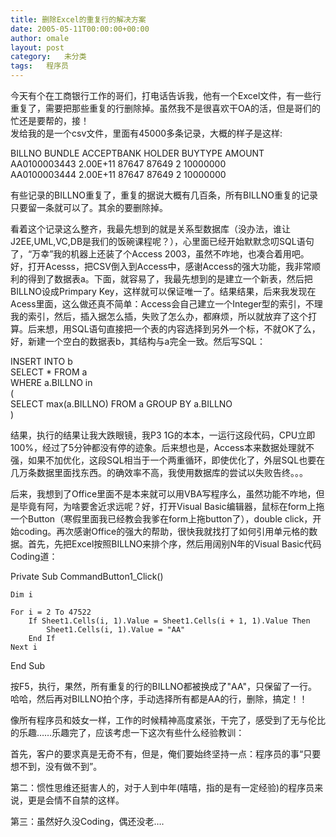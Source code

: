 ```yaml
---
title: 删除Excel的重复行的解决方案
date: 2005-05-11T00:00:00+00:00
author: omale
layout: post
category:   未分类  
tags:   程序员
---
```

今天有个在工商银行工作的哥们，打电话告诉我，他有一个Excel文件，有一些行重复了，需要把那些重复的行删除掉。虽然我不是很喜欢干OA的活，但是哥们的忙还是要帮的，接！  
发给我的是一个csv文件，里面有45000多条记录，大概的样子是这样:

BILLNO BUNDLE ACCEPTBANK HOLDER BUYTYPE AMOUNT  
AA0100003443 2.00E+11 87647 87649 2 10000000  
AA0100003444 2.00E+11 87647 87649 2 10000000

有些记录的BILLNO重复了，重复的据说大概有几百条，所有BILLNO重复的记录只要留一条就可以了。其余的要删除掉。

看着这个记录这么整齐，我最先想到的就是关系型数据库（没办法，谁让J2EE,UML,VC,DB是我们的饭碗课程呢？），心里面已经开始默默念叨SQL语句了，“万幸”我的机器上还装了个Access 2003，虽然不咋地，也凑合着用吧。好，打开Acesss，把CSV倒入到Access中，感谢Access的强大功能，我非常顺利的得到了数据表a。下面，就容易了，我最先想到的是建立一个新表，然后把BILLNO设成Primpary Key，这样就可以保证唯一了。结果结果，后来我发现在Acess里面，这么做还真不简单：Access会自己建立一个Integer型的索引，不理我的索引，然后，插入据怎么插，失败了怎么办，都麻烦，所以就放弃了这个打算。后来想，用SQL语句直接把一个表的内容选择到另外一个标，不就OK了么，好，新建一个空白的数据表b，其结构与a完全一致。然后写SQL：

INSERT INTO b  
SELECT * FROM a  
WHERE a.BILLNO in  
(	  
SELECT max(a.BILLNO) FROM a GROUP BY a.BILLNO  
)

结果，执行的结果让我大跌眼镜，我P3 1G的本本，一运行这段代码，CPU立即100%，经过了5分钟都没有停的迹象。后来想也是，Access本来数据处理就不强，如果不加优化，这段SQL相当于一个两重循环，即使优化了，外层SQL也要在几万条数据里面找东西。的确效率不高，我使用数据库的尝试以失败告终。。。

后来，我想到了Office里面不是本来就可以用VBA写程序么，虽然功能不咋地，但是毕竟有阿，为啥要舍近求远呢？好，打开Visual Basic编辑器，鼠标在form上拖一个Button（寒假里面我已经教会我爹在form上拖button了），double click，开始coding。再次感谢Office的强大的帮助，很快我就找打了如何引用单元格的数据。首先，先把Excel按照BILLNO来排个序，然后用阔别N年的Visual Basic代码Coding道：

Private Sub CommandButton1_Click()  
     
    Dim i  
      
    For i = 2 To 47522  
        If Sheet1.Cells(i, 1).Value = Sheet1.Cells(i + 1, 1).Value Then  
            Sheet1.Cells(i, 1).Value = "AA"  
        End If  
    Next i

End Sub

按F5，执行，果然，所有重复的行的BILLNO都被换成了"AA"，只保留了一行。哈哈，然后再对BILLNO拍个序，手动选择所有都是AA的行，删除，搞定！！

像所有程序员和妓女一样，工作的时候精神高度紧张，干完了，感受到了无与伦比的乐趣……乐趣完了，应该考虑一下这次有些什么经验教训：

首先，客户的要求真是无奇不有，但是，俺们要始终坚持一点：程序员的事“只要想不到，没有做不到”。

第二：惯性思维还挺害人的，对于人到中年(嘻嘻，指的是有一定经验)的程序员来说，更是会情不自禁的这样。

第三：虽然好久没Coding，偶还没老&#8230;.

<font class=diary_poster>